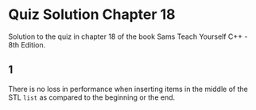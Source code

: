 # Quiz Solution Chapter 18

Solution to the quiz in chapter 18 of the book Sams Teach Yourself C++ - 8th Edition.

## 1

There is no loss in performance when inserting items in the middle of the STL `list` as compared to the beginning or the end.
